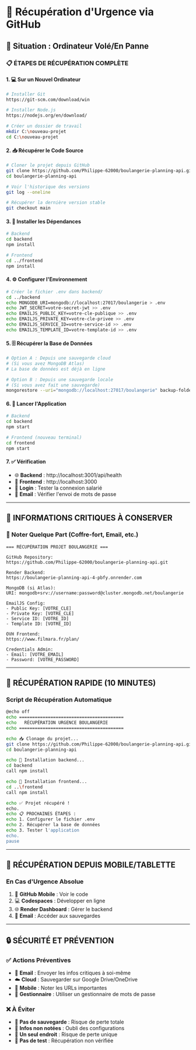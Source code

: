 # 🚨 Récupération d'Urgence via GitHub

## 🎯 **Situation : Ordinateur Volé/En Panne**

### **📋 ÉTAPES DE RÉCUPÉRATION COMPLÈTE**

#### **1. 💻 Sur un Nouvel Ordinateur**
```bash
# Installer Git
https://git-scm.com/download/win

# Installer Node.js
https://nodejs.org/en/download/

# Créer un dossier de travail
mkdir C:\nouveau-projet
cd C:\nouveau-projet
```

#### **2. 📥 Récupérer le Code Source**
```bash
# Cloner le projet depuis GitHub
git clone https://github.com/Philippe-62000/boulangerie-planning-api.git
cd boulangerie-planning-api

# Voir l'historique des versions
git log --oneline

# Récupérer la dernière version stable
git checkout main
```

#### **3. 🔧 Installer les Dépendances**
```bash
# Backend
cd backend
npm install

# Frontend
cd ../frontend
npm install
```

#### **4. ⚙️ Configurer l'Environnement**
```bash
# Créer le fichier .env dans backend/
cd ../backend
echo MONGODB_URI=mongodb://localhost:27017/boulangerie > .env
echo JWT_SECRET=votre-secret-jwt >> .env
echo EMAILJS_PUBLIC_KEY=votre-cle-publique >> .env
echo EMAILJS_PRIVATE_KEY=votre-cle-privee >> .env
echo EMAILJS_SERVICE_ID=votre-service-id >> .env
echo EMAILJS_TEMPLATE_ID=votre-template-id >> .env
```

#### **5. 🗄️ Récupérer la Base de Données**
```bash
# Option A : Depuis une sauvegarde cloud
# (Si vous avez MongoDB Atlas)
# La base de données est déjà en ligne

# Option B : Depuis une sauvegarde locale
# (Si vous avez fait une sauvegarde)
mongorestore --uri="mongodb://localhost:27017/boulangerie" backup-folder/
```

#### **6. 🚀 Lancer l'Application**
```bash
# Backend
cd backend
npm start

# Frontend (nouveau terminal)
cd frontend
npm start
```

#### **7. ✅ Vérification**
- 🌐 **Backend** : http://localhost:3001/api/health
- 🎨 **Frontend** : http://localhost:3000
- 🔐 **Login** : Tester la connexion salarié
- 📧 **Email** : Vérifier l'envoi de mots de passe

---

## 🔑 **INFORMATIONS CRITIQUES À CONSERVER**

### **📝 Noter Quelque Part (Coffre-fort, Email, etc.)**
```
=== RÉCUPÉRATION PROJET BOULANGERIE ===

GitHub Repository:
https://github.com/Philippe-62000/boulangerie-planning-api.git

Render Backend:
https://boulangerie-planning-api-4-pbfy.onrender.com

MongoDB (si Atlas):
URI: mongodb+srv://username:password@cluster.mongodb.net/boulangerie

EmailJS Config:
- Public Key: [VOTRE_CLE]
- Private Key: [VOTRE_CLE]
- Service ID: [VOTRE_ID]
- Template ID: [VOTRE_ID]

OVH Frontend:
https://www.filmara.fr/plan/

Credentials Admin:
- Email: [VOTRE_EMAIL]
- Password: [VOTRE_PASSWORD]
```

---

## 🚀 **RÉCUPÉRATION RAPIDE (10 MINUTES)**

### **Script de Récupération Automatique**
```bash
@echo off
echo ========================================
echo   RÉCUPÉRATION URGENCE BOULANGERIE
echo ========================================

echo 📥 Clonage du projet...
git clone https://github.com/Philippe-62000/boulangerie-planning-api.git
cd boulangerie-planning-api

echo 🔧 Installation backend...
cd backend
call npm install

echo 🎨 Installation frontend...
cd ..\frontend
call npm install

echo ✅ Projet récupéré ! 
echo.
echo 📋 PROCHAINES ÉTAPES :
echo 1. Configurer le fichier .env
echo 2. Récupérer la base de données
echo 3. Tester l'application
echo.
pause
```

---

## 📱 **RÉCUPÉRATION DEPUIS MOBILE/TABLETTE**

### **En Cas d'Urgence Absolue**
1. 📱 **GitHub Mobile** : Voir le code
2. 💻 **Codespaces** : Développer en ligne
3. 🌐 **Render Dashboard** : Gérer le backend
4. 📧 **Email** : Accéder aux sauvegardes

---

## 🔒 **SÉCURITÉ ET PRÉVENTION**

### **✅ Actions Préventives**
- 📧 **Email** : Envoyer les infos critiques à soi-même
- ☁️ **Cloud** : Sauvegarder sur Google Drive/OneDrive
- 📱 **Mobile** : Noter les URLs importantes
- 🔑 **Gestionnaire** : Utiliser un gestionnaire de mots de passe

### **❌ À Éviter**
- 🚫 **Pas de sauvegarde** : Risque de perte totale
- 🚫 **Infos non notées** : Oubli des configurations
- 🚫 **Un seul endroit** : Risque de perte unique
- 🚫 **Pas de test** : Récupération non vérifiée
```


